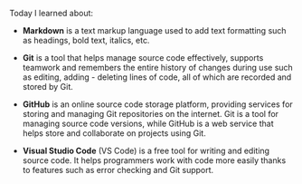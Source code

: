 Today I learned about:

- **Markdown** is a text markup language used to add text formatting such as headings, bold text, italics, etc.

- **Git** is a tool that helps manage source code effectively, supports teamwork and remembers the entire history of changes during use such as editing, adding - deleting lines of code, all of which are recorded and stored by Git.

- **GitHub** is an online source code storage platform, providing services for storing and managing Git repositories on the internet.
    Git is a tool for managing source code versions, while GitHub is a web service that helps store and collaborate on projects using Git.

- **Visual Studio Code** (VS Code) is a free tool for writing and editing source code. It helps programmers work with code more easily thanks to features such as error checking and Git support.